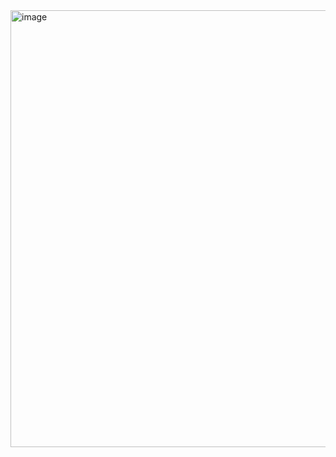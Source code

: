 <img width="683" height="699" alt="image" src="https://github.com/user-attachments/assets/5ef94f1e-e972-45e6-a4c4-a1d655f385a2" />
